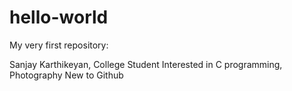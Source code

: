 # hello-world
My very first repository:

Sanjay Karthikeyan, College Student
Interested in C programming, Photography 
New to Github 

